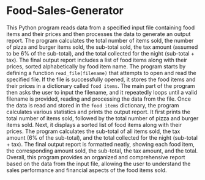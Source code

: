 # Food-Sales-Generator
This Python program reads data from a specified input file containing food items and their prices and then processes the data to generate an output report. The program calculates the total number of items sold, the number of pizza and burger items sold, the sub-total sold, the tax amount (assumed to be 6% of the sub-total), and the total collected for the night (sub-total + tax). The final output report includes a list of food items along with their prices, sorted alphabetically by food item name.
The program starts by defining a function `read_file(filename)` that attempts to open and read the specified file. If the file is successfully opened, it stores the food items and their prices in a dictionary called `food items`. The main part of the program then asks the user to input the filename, and it repeatedly loops until a valid filename is provided, reading and processing the data from the file.
Once the data is read and stored in the `food items` dictionary, the program calculates various statistics and prints the output report. It first prints the total number of items sold, followed by the total number of pizza and burger items sold. Next, it displays a sorted list of food items along with their prices. The program calculates the sub-total of all items sold, the tax amount (6% of the sub-total), and the total collected for the night (sub-total + tax). The final output report is formatted neatly, showing each food item, the corresponding amount sold, the sub-total, the tax amount, and the total.
Overall, this program provides an organized and comprehensive report based on the data from the input file, allowing the user to understand the sales performance and financial aspects of the food items sold.
